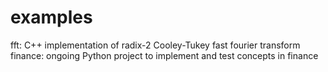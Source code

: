 # examples

fft: C++ implementation of radix-2 Cooley-Tukey fast fourier transform
finance: ongoing Python project to implement and test concepts in finance 
